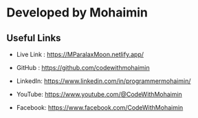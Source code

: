 # Developed by Mohaimin

## Useful Links

- Live Link : https://MParalaxMoon.netlify.app/

- GitHub : https://github.com/codewithmohaimin
- LinkedIn: https://www.linkedin.com/in/programmermohaimin/
- YouTube: https://www.youtube.com/@CodeWithMohaimin
- Facebook: https://www.facebook.com/CodeWithMohaimin
